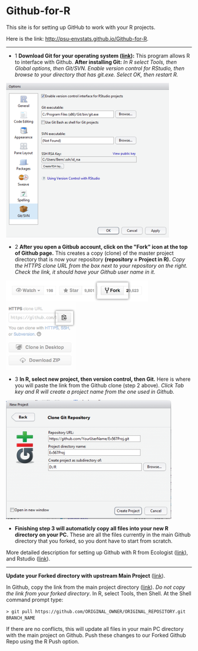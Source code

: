 # Github-for-R

This site is for setting up GitHub to work with your R projects.

Here is the link:  http://psu-envstats.github.io/Github-for-R. 

--------
- 1 **Download Git for your operating system ([link](http://www.git-scm.com/downloads)):**  This program allows R to interface with Github. **After installing Git:** *In R select Tools, then Global options, then Git/SVN.  Enable version control for RStudio, then browse to your directory that has git.exe. Select OK, then restart R.*  

![](gitSetup.png)

- 2 **After you open a Gitbub account, click on the "Fork" icon at the top of Github page.**  This creates a copy (clone) of the master project directory that is now your repository **(repository = Project in R).**  *Copy the HTTPS clone URL from the box next to your repository on the right. Check the link, it should have your Github user name in it.*

![](fork.png)
![](clone.png)

- 3 **In R, select new project, then version control, then Git.**  Here is where you will paste the link from the Github clone (step 2 above). *Click Tab key and R will create a project name from the one used in Github.*

![](proj.png)

- **Finishing step 3 will automaticly copy all files into your new R directory on your PC.**  These are all the files currently in the main Github directory that you forked, so you dont have to start from scratch.  

More detailed description for setting up Github with R from Ecologist ([link](http://www.molecularecologist.com/2013/11/using-github-with-r-and-rstudio/)), and 
Rstudio ([link](https://support.rstudio.com/hc/en-us/articles/200532077-Version-Control-with-Git-and-SVN)).

--------
**Update your Forked directory with upstream Main Project** ([link](https://help.github.com/articles/merging-an-upstream-repository-into-your-fork/)).

In Github, copy the link from the main project directory ([link](https://github.com/PSU-EnvStats/Ev567Proj)). *Do not copy the link from your forked directory*.  In R, select Tools, then Shell. At the Shell command prompt type:

`> git pull https://github.com/ORIGINAL_OWNER/ORIGINAL_REPOSITORY.git BRANCH_NAME`  

If there are no conflicts, this will update all files in your main PC directory with the main project on Github.  Push these changes to our Forked Github Repo using the R Push option.

